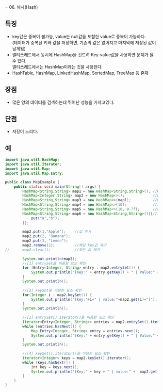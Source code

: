 = 06. 해시(Hash)

## 특징
- key값은 중복이 불가능, value는 null값을 포함한 value로 중복이 가능하다.     
  (데이터가 중복된 키와 값을 저장하면, 기존의 값은 없어지고 마지막에 저장된 값이 남게됨)   
- 멀티쓰레드에서 동시에 HashMap을 건드려 Key-value값을 사용하면 문제가 될 수 있다.      
  멀티쓰레드에서는 HashMap이라는 것을 사용한다.   
- HashTable, HashMap, LinkedHashMap, SortedMap, TreeMap 등 존재     

## 장점
- 많은 양의 데이터를 검색하는데 뛰어난 성능을 가지고있다.   

## 단점
- 저장이 느리다.   

## 예
```java
import java.util.HashMap;
import java.util.Iterator;
import java.util.Map;
import java.util.Map.Entry;

public class MapExample {
	public static void main(String[] args) {
		HashMap<String,String> map1 = new HashMap<String,String>();	//HashMap생성
		HashMap<Integer,String> map2 = new HashMap<>();				//new에서 타입 파라미터 생략가능
		HashMap<String,String> map3 = new HashMap<>(map1);			//map1의 모든 값을 가진 HashMap생성
		HashMap<String,String> map4 = new HashMap<>(10);			//초기 용량(capacity)지정
		HashMap<String,String> map5 = new HashMap<>(10, 0.7f);		//capacity,load factor지정
		HashMap<String,String> map6 = new HashMap<String,String>(){{//초기값 지정
		    put("a","b");
		}};
		
		map2.put(1,"Apple");	//값 추가
		map2.put(2, "Banana");
		map2.put(3, "Lemon");
		map2.remove(2); 		//해당 key값 제거
//		map2.clear(); 			//모든 값 제거
		
		System.out.println(map2);
		//[1] entrySet을 이용한 요소 확인
		for (Entry<Integer, String> entry : map2.entrySet()) {
		    System.out.println("[Key:" + entry.getKey() + " | Value:" + entry.getValue()+"]");
		}
		System.out.println();
		
		//[2] keySet을 이용한 요소 확인
		for(Integer i : map2.keySet()) {
			System.out.println("[key:"+i+" | value:"+map2.get(i)+"]");
		}
		System.out.println();
		
		//[3] entrySet().iterator()을 이용한 요소 확인
		Iterator<Entry<Integer, String>> entries = map2.entrySet().iterator();
		while (entries.hasNext()) {
		    Map.Entry<Integer, String> entry = entries.next();
		    System.out.println("[Key:" + entry.getKey() + " | Value:" +  entry.getValue()+"]");
		}
		System.out.println();
		
		//[4] keySet().iterator()을 이용한 요소 확인
		Iterator<Integer> keys = map2.keySet().iterator();
		while (keys.hasNext()) {
		    int key = keys.next();
		    System.out.println("[Key:" + key + " | value:" +  map2.get(key)+"]");
		}
	}
}
```